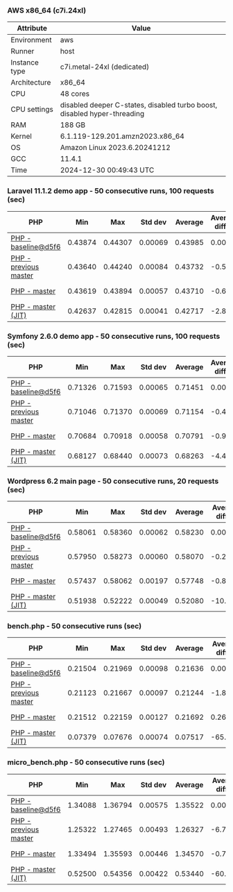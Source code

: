 ### AWS x86_64 (c7i.24xl)

|  Attribute    |     Value      |
|---------------|----------------|
| Environment   |aws|
| Runner        |host|
| Instance type |c7i.metal-24xl (dedicated)|
| Architecture  |x86_64
| CPU           |48 cores|
| CPU settings  |disabled deeper C-states, disabled turbo boost, disabled hyper-threading|
| RAM           |188 GB|
| Kernel        |6.1.119-129.201.amzn2023.x86_64|
| OS            |Amazon Linux 2023.6.20241212|
| GCC           |11.4.1|
| Time          |2024-12-30 00:49:43 UTC|

### Laravel 11.1.2 demo app - 50 consecutive runs, 100 requests (sec)

|     PHP     |     Min     |     Max     |    Std dev   |   Average  |  Average diff % |   Median   | Median diff % |     Memory    |
|-------------|-------------|-------------|--------------|------------|-----------------|------------|---------------|---------------|
|[PHP - baseline@d5f6](https://github.com/php/php-src/commit/d5f6e56610)|0.43874|0.44307|0.00069|0.43985|0.00%|0.43980|0.00%|41.82 MB|
|[PHP - previous master](https://github.com/php/php-src/commit/8e40bb689e)|0.43640|0.44240|0.00084|0.43732|-0.58%|0.43723|-0.59%|41.69 MB|
|[PHP - master](https://github.com/php/php-src/commit/6ab38b52d3)|0.43619|0.43894|0.00057|0.43710|-0.63%|0.43696|-0.65%|41.70 MB|
|[PHP - master (JIT)](https://github.com/php/php-src/commit/6ab38b52d3)|0.42637|0.42815|0.00041|0.42717|-2.88%|0.42718|-2.87%|50.75 MB|

### Symfony 2.6.0 demo app - 50 consecutive runs, 100 requests (sec)

|     PHP     |     Min     |     Max     |    Std dev   |   Average  |  Average diff % |   Median   | Median diff % |     Memory    |
|-------------|-------------|-------------|--------------|------------|-----------------|------------|---------------|---------------|
|[PHP - baseline@d5f6](https://github.com/php/php-src/commit/d5f6e56610)|0.71326|0.71593|0.00065|0.71451|0.00%|0.71440|0.00%|37.33 MB|
|[PHP - previous master](https://github.com/php/php-src/commit/8e40bb689e)|0.71046|0.71370|0.00069|0.71154|-0.42%|0.71131|-0.43%|37.39 MB|
|[PHP - master](https://github.com/php/php-src/commit/6ab38b52d3)|0.70684|0.70918|0.00058|0.70791|-0.92%|0.70788|-0.91%|37.39 MB|
|[PHP - master (JIT)](https://github.com/php/php-src/commit/6ab38b52d3)|0.68127|0.68440|0.00073|0.68263|-4.46%|0.68251|-4.46%|44.47 MB|

### Wordpress 6.2 main page - 50 consecutive runs, 20 requests (sec)

|     PHP     |     Min     |     Max     |    Std dev   |   Average  |  Average diff % |   Median   | Median diff % |     Memory    |
|-------------|-------------|-------------|--------------|------------|-----------------|------------|---------------|---------------|
|[PHP - baseline@d5f6](https://github.com/php/php-src/commit/d5f6e56610)|0.58061|0.58360|0.00062|0.58230|0.00%|0.58239|0.00%|42.95 MB|
|[PHP - previous master](https://github.com/php/php-src/commit/8e40bb689e)|0.57950|0.58273|0.00060|0.58070|-0.27%|0.58062|-0.30%|42.79 MB|
|[PHP - master](https://github.com/php/php-src/commit/6ab38b52d3)|0.57437|0.58062|0.00197|0.57748|-0.83%|0.57840|-0.68%|42.80 MB|
|[PHP - master (JIT)](https://github.com/php/php-src/commit/6ab38b52d3)|0.51938|0.52222|0.00049|0.52080|-10.56%|0.52073|-10.59%|61.90 MB|

### bench.php - 50 consecutive runs (sec)

|     PHP     |     Min     |     Max     |    Std dev   |   Average  |  Average diff % |   Median   | Median diff % |     Memory    |
|-------------|-------------|-------------|--------------|------------|-----------------|------------|---------------|---------------|
|[PHP - baseline@d5f6](https://github.com/php/php-src/commit/d5f6e56610)|0.21504|0.21969|0.00098|0.21636|0.00%|0.21601|0.00%|26.12 MB|
|[PHP - previous master](https://github.com/php/php-src/commit/8e40bb689e)|0.21123|0.21667|0.00097|0.21244|-1.81%|0.21222|-1.76%|26.06 MB|
|[PHP - master](https://github.com/php/php-src/commit/6ab38b52d3)|0.21512|0.22159|0.00127|0.21692|0.26%|0.21654|0.24%|26.07 MB|
|[PHP - master (JIT)](https://github.com/php/php-src/commit/6ab38b52d3)|0.07379|0.07676|0.00074|0.07517|-65.26%|0.07505|-65.26%|27.23 MB|

### micro_bench.php - 50 consecutive runs (sec)

|     PHP     |     Min     |     Max     |    Std dev   |   Average  |  Average diff % |   Median   | Median diff % |     Memory    |
|-------------|-------------|-------------|--------------|------------|-----------------|------------|---------------|---------------|
|[PHP - baseline@d5f6](https://github.com/php/php-src/commit/d5f6e56610)|1.34088|1.36794|0.00575|1.35522|0.00%|1.35465|0.00%|20.38 MB|
|[PHP - previous master](https://github.com/php/php-src/commit/8e40bb689e)|1.25322|1.27465|0.00493|1.26327|-6.78%|1.26321|-6.75%|20.32 MB|
|[PHP - master](https://github.com/php/php-src/commit/6ab38b52d3)|1.33494|1.35593|0.00446|1.34570|-0.70%|1.34602|-0.64%|20.32 MB|
|[PHP - master (JIT)](https://github.com/php/php-src/commit/6ab38b52d3)|0.52500|0.54356|0.00422|0.53440|-60.57%|0.53423|-60.56%|21.66 MB|
